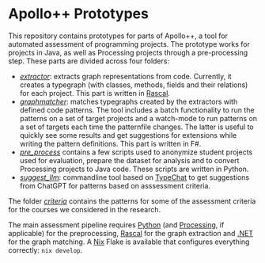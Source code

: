 # Apollo++ Prototypes

This repository contains prototypes for parts of Apollo++, a tool for automated assessment of programming projects. The prototype works for projects in Java, as well as Processing projects through a pre-processing step. These parts are divided across four folders:

- [*extractor*](extractor/README.md): extracts graph representations from code. Currently, it creates a typegraph (with classes, methods, fields and their relations) for each project. This part is written in [Rascal](https://www.rascal-mpl.org).
- [*graphmatcher*](graphmatcher/README.md): matches typegraphs created by the extractors with defined code patterns. The tool includes a batch functionality to run the patterns on a set of target projects and a watch-mode to run patterns on a set of targets each time the patternfile changes. The latter is useful to quickly see some results and get suggestions for extensions while writing the pattern definitions. This part is written in F#.
- [*pre_process*](pre_process/README.md) contains a few scripts used to anonymize student projects used for evaluation, prepare the dataset for analysis and to convert Processing projects to Java code. These scripts are written in Python.
- [*suggest_llm*](suggest_llm/README.md): commandline tool based on [TypeChat](https://microsoft.github.io/TypeChat/) to get suggestions from ChatGPT for patterns based on asssessment criteria.

The folder *[criteria](criteria/README.md)* contains the patterns for some of the assessment criteria for the courses we considered in the research.

The main assessment pipeline requires [Python](https://www.python.org/) (and [Processing](https://processing.org/), if applicable) for the preprocessing, [Rascal](https://www.rascal-mpl.org/) for the graph extraction and [.NET](https://dotnet.microsoft.com/) for the graph matching. A [Nix](https://nixos.org/) Flake is available that configures everything correctly: `nix develop`.
